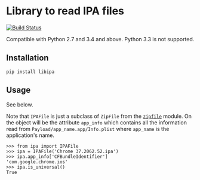 # Library to read IPA files

[![Build Status](https://travis-ci.org/Tatsh/libipa.svg?branch=master)](https://travis-ci.org/Tatsh/libipa)

Compatible with Python 2.7 and 3.4 and above. Python 3.3 is not supported.

## Installation
```
pip install libipa
```

## Usage

See below.

Note that `IPAFile` is just a subclass of `ZipFile` from the [`zipfile`](https://docs.python.org/2/library/zipfile.html)  module. On the object will be the attribute `app_info` which contains all the information read from `Payload/app_name.app/Info.plist` where `app_name` is the application's name.

```
>>> from ipa import IPAFile
>>> ipa = IPAFile('Chrome 37.2062.52.ipa')
>>> ipa.app_info['CFBundleIdentifier']
'com.google.chrome.ios'
>>> ipa.is_universal()
True
```
